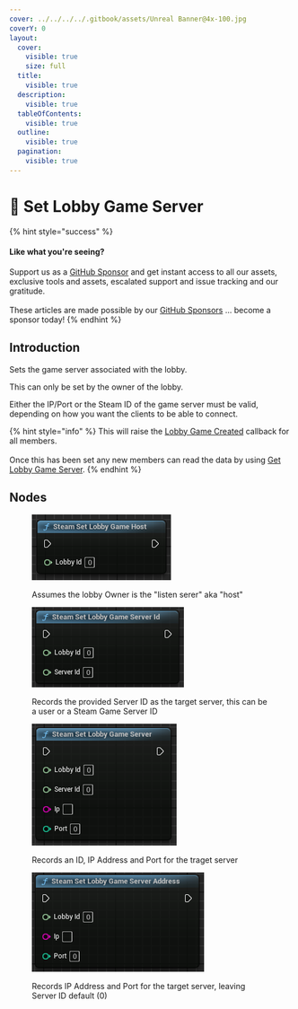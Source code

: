 ```yaml
---
cover: ../../../../.gitbook/assets/Unreal Banner@4x-100.jpg
coverY: 0
layout:
  cover:
    visible: true
    size: full
  title:
    visible: true
  description:
    visible: true
  tableOfContents:
    visible: true
  outline:
    visible: true
  pagination:
    visible: true
---
```


# 🔵 Set Lobby Game Server

{% hint style="success" %}
#### Like what you're seeing?

Support us as a [GitHub Sponsor](../../../../become-a-sponsor/) and get instant access to all our assets, exclusive tools and assets, escalated support and issue tracking and our gratitude.\
\
These articles are made possible by our [GitHub Sponsors](../../../../become-a-sponsor/) ... become a sponsor today!
{% endhint %}

## Introduction

Sets the game server associated with the lobby.

This can only be set by the owner of the lobby.

Either the IP/Port or the Steam ID of the game server must be valid, depending on how you want the clients to be able to connect.

{% hint style="info" %}
This will raise the [Lobby Game Created](lobby-game-created.md) callback for all members.\
\
Once this has been set any new members can read the data by using [Get Lobby Game  Server](get-lobby-game-server.md).
{% endhint %}

## Nodes

<figure><img src="../../../../.gitbook/assets/image (6) (1) (1).png" alt=""><figcaption><p>Assumes the lobby Owner is the "listen serer" aka "host"</p></figcaption></figure>

<figure><img src="../../../../.gitbook/assets/image (7) (1) (1).png" alt=""><figcaption><p>Records the provided Server ID as the target server, this can be a user or a Steam Game Server ID</p></figcaption></figure>

<figure><img src="../../../../.gitbook/assets/image (8) (1).png" alt=""><figcaption><p>Records an ID, IP Address and Port for the traget server</p></figcaption></figure>

<figure><img src="../../../../.gitbook/assets/image (9) (1).png" alt=""><figcaption><p>Records IP Address and Port for the target server, leaving Server ID default (0)</p></figcaption></figure>
